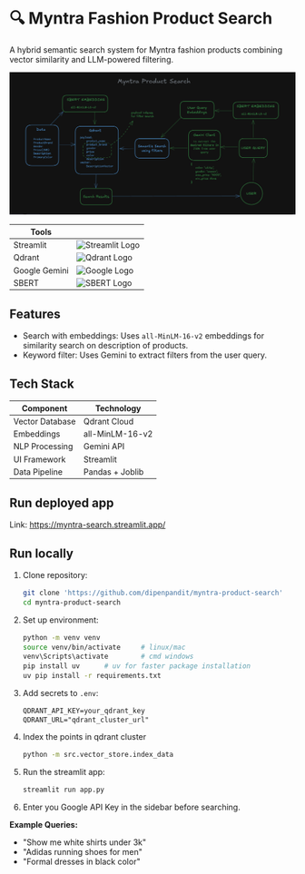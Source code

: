 # 🔍 Myntra Fashion Product Search 
A hybrid semantic search system for Myntra fashion products combining vector similarity and LLM-powered filtering.


<img src="./img/system%20workflow.png" alt="System Workflow" width="1000" />

| Tools         |                                                                                          |
|---------------|----------------------------------------------------------------------------------------------|
| Streamlit     | <img src="https://docs.streamlit.io/logo.svg" alt="Streamlit Logo" width="50"/> |
| Qdrant       | <img src="https://logo.svgcdn.com/l/qdrant.svg" alt="Qdrant Logo" width="80" />               |
| Google Gemini | <img src="https://upload.wikimedia.org/wikipedia/commons/2/2f/Google_2015_logo.svg" alt="Google Logo" width="80"/>       |
| SBERT         | <img src="https://sbert.net/_static/logo.png" alt="SBERT Logo" width="82"/>                   |


## Features
- Search with embeddings: Uses `all-MinLM-16-v2` embeddings for similarity search on description of products.
- Keyword filter: Uses Gemini to extract filters from the user query.

## Tech Stack 

| Component       | Technology               |                
|-----------------|--------------------------|
| Vector Database | Qdrant Cloud             |
| Embeddings      | all-MinLM-16-v2          |
| NLP Processing  | Gemini API               |
| UI Framework    | Streamlit                |
| Data Pipeline   | Pandas + Joblib          |

## Run deployed app
Link: https://myntra-search.streamlit.app/

## Run locally

1. Clone repository:
   ```bash
   git clone 'https://github.com/dipenpandit/myntra-product-search'
   cd myntra-product-search
   ```

2. Set up environment:
   ```bash
   python -m venv venv
   source venv/bin/activate     # linux/mac
   venv\Scripts\activate        # cmd windows
   pip install uv      # uv for faster package installation
   uv pip install -r requirements.txt
   ```

3. Add secrets to `.env`:
   ```env
   QDRANT_API_KEY=your_qdrant_key
   QDRANT_URL="qdrant_cluster_url"
   ```

4. Index the points in qdrant cluster
    ```bash
    python -m src.vector_store.index_data
    ```

5. Run the streamlit app:
    ```bash
    streamlit run app.py
    ```

6. Enter you Google API Key in the sidebar before searching.

**Example Queries:**
- "Show me white shirts under 3k"
- "Adidas running shoes for men"
- "Formal dresses in black color"

